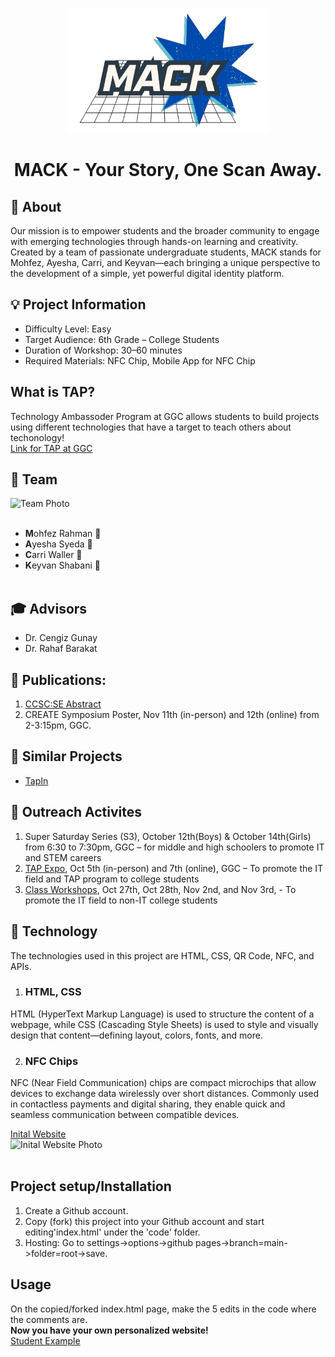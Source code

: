 <p align="center">
  <img alt="MACK logo" src="media/removebg.png" height="200" />
  <h1 align="center">MACK - Your Story, One Scan Away.
</h1>
</p>

## 📢 About
Our mission is to empower students and the broader community to engage with emerging technologies through hands-on learning and creativity.
Created by a team of passionate undergraduate students, MACK stands for Mohfez, Ayesha, Carri, and Keyvan—each bringing a unique perspective to the development of a simple, yet powerful digital identity platform.
## 💡 Project Information
* Difficulty Level: Easy
* Target Audience: 6th Grade – College Students
* Duration of Workshop: 30–60 minutes
* Required Materials: NFC Chip, Mobile App for NFC Chip
## What is TAP?
Technology Ambassoder Program at GGC allows students to build projects using different technologies that have a target to teach others about techonology!<br/>
[Link for TAP at GGC](https://www.ggc.edu/academics/schools/school-of-science-and-technology/research-internships-service-learning/technology-ambassador-program/)
## 👥 Team
<img src="/media/mack.jpg" alt="Team Photo" style="width:456px; height:246px;"><br/><br/>
* **M**ohfez Rahman :slightly_smiling_face:
* **A**yesha Syeda &#128153;
* **C**arri Waller &#127872;
* **K**eyvan Shabani &#129497;<br/><br/>
## 🎓 Advisors 
* Dr. Cengiz Gunay
* Dr. Rahaf Barakat
## 📝 Publications:
1. [CCSC:SE Abstract](/documents/CCSC:SE_Abstract.md)
2. CREATE Symposium Poster, Nov 11th (in-person) and 12th (online) from 2-3:15pm, GGC.
## 🔎 Similar Projects
* [TapIn](https://github.com/TAP-GGC/TapIn)
## 👐 Outreach Activites
1. Super Saturday Series (S3), October 12th(Boys) & October 14th(Girls) from 6:30 to 7:30pm, GGC – for middle and high schoolers to promote IT and STEM careers
2. [TAP Expo](/code/MACK_Pages.md), Oct 5th (in-person) and 7th (online), GGC – To promote the IT field and TAP program to college students
3. [Class Workshops](https://docs.google.com/presentation/d/1ai09GMuAigZhbtjtVecfB_ssMGXyszyH-kiAxwY8vn4/edit#slide=id.p), Oct 27th, Oct 28th, Nov 2nd, and Nov 3rd, - To promote the IT field to non-IT college students
## 🤖 Technology
The technologies used in this project are HTML, CSS, QR Code, NFC, and APIs.
   1. ### HTML, CSS
  HTML (HyperText Markup Language) is used to structure the content of a webpage, while CSS (Cascading Style Sheets) is used to style and visually design that content—defining layout, colors, fonts, and more.
  
  2.  ### NFC Chips
  NFC (Near Field Communication) chips are compact microchips that allow devices to exchange data wirelessly over short distances. Commonly used in contactless payments and digital sharing, they enable quick and seamless communication between compatible devices.

[Inital Website](https://techambassadors-ggc.github.io/MACK/code/index.html)<br/>
<img src="/media/MACKpages.PNG" alt="Inital Website Photo" style="width:580px; height:370px;"><br/><br/>
## Project setup/Installation
1. Create a Github account.<br/>
2. Copy (fork) this project into your Github account and start editing'index.html' under the 'code' folder.<br/>
3. Hosting: Go to settings->options->github pages->branch=main->folder=root->save.<br/>
## Usage
On the copied/forked index.html page, make the 5 edits in the code where the comments are.<br/>
**Now you have your own personalized website! <br/>**
[Student Example](http://cwaller.altervista.org/TAP/Student1.html)
